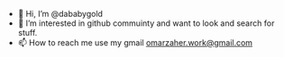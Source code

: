 - 👋 Hi, I’m @dababygold
- 👀 I’m interested in github commuinty and want to look and search for stuff.
- 📫 How to reach me use my gmail
omarzaher.work@gmail.com

<!---
dababygold/dababygold is a ✨ special ✨ repository because its `README.md` (this file) appears on your GitHub profile.
You can click the Preview link to take a look at your changes.
--->

